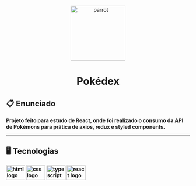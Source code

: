 <p align="center"><img alt="parrot" height="150" src="https://i.pinimg.com/originals/3f/53/20/3f5320bda51f29d0e6ef7a61d030c234.png"></p>



<h1 align="center"><strong>Pokédex<strong></h1>


## 📋 Enunciado

<p align="left">Projeto feito para estudo de React, onde foi realizado o consumo da API de Pokémons para prática de axios, redux e styled components.</p>


<hr>

## 🖥 Tecnologias

<div align="left">
<img src= "https://www.vectorlogo.zone/logos/w3_html5/w3_html5-icon.svg" height="40" width="52" alt="html logo"/>
<img src="https://www.vectorlogo.zone/logos/w3_css/w3_css-icon.svg" height="40" width="52" alt="css logo"/>
<img src="https://cdn.jsdelivr.net/gh/devicons/devicon/icons/typescript/typescript-original.svg" height="40" width="52" alt="typescript logo"/>
<img src="https://cdn.jsdelivr.net/gh/devicons/devicon/icons/react/react-original.svg" height="40" width="52" alt="react logo"/>

</div>

